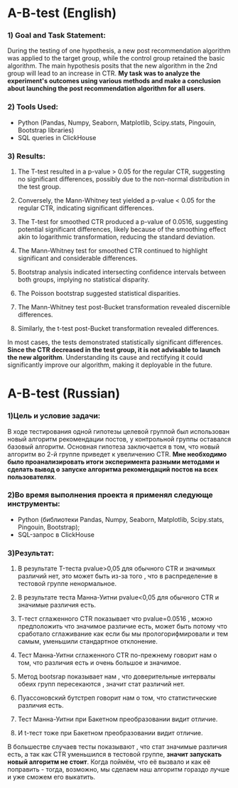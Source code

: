 # A-B-test (English)
### 1) Goal and Task Statement:

During the testing of one hypothesis, a new post recommendation algorithm was applied to the target group, while the control group retained the basic algorithm. The main hypothesis posits that the new algorithm in the 2nd group will lead to an increase in CTR. **My task was to analyze the experiment's outcomes using various methods and make a conclusion about launching the post recommendation algorithm for all users**.

 ### 2) Tools Used:
 - Python (Pandas, Numpy, Seaborn, Matplotlib, Scipy.stats, Pingouin, Bootstrap libraries)
 - SQL queries in ClickHouse

 ### 3) Results:
   
1) The T-test resulted in a p-value > 0.05 for the regular CTR, suggesting no significant differences, possibly due to the non-normal distribution in the test group.

2) Conversely, the Mann-Whitney test yielded a p-value < 0.05 for the regular CTR, indicating significant differences.

3) The T-test for smoothed CTR produced a p-value of 0.0516, suggesting potential significant differences, likely because of the smoothing effect akin to logarithmic transformation, reducing the standard deviation.

4) The Mann-Whitney test for smoothed CTR continued to highlight significant and considerable differences.

5) Bootstrap analysis indicated intersecting confidence intervals between both groups, implying no statistical disparity.

6) The Poisson bootstrap suggested statistical disparities.

7) The Mann-Whitney test post-Bucket transformation revealed discernible differences.

8) Similarly, the t-test post-Bucket transformation revealed differences.

In most cases, the tests demonstrated statistically significant differences. **Since the CTR decreased in the test group, it is not advisable to launch the new algorithm**. Understanding its cause and rectifying it could significantly improve our algorithm, making it deployable in the future.


# A-B-test (Russian)
### 1)Цель и условие задачи:

 В ходе тестирования одной гипотезы целевой группой был использован новый алгоритм рекомендации постов, у контрольной группы оставался базовый алгоритм. Основная гипотеза заключается в том, что новый алгоритм во 2-й группе приведет к увеличению CTR. **Мне необходимо было проанализировать итоги эксперимента разными методами и сделать вывод о запуске алгоритма рекомендаций постов на всех пользователях**. 

 ### 2)Во время выполнения проекта я применял следующе инструменты:
 - Python (библиотеки Pandas, Numpy, Seaborn, Matplotlib, Scipy.stats, Pingouin, Bootstrap);
 - SQL-запрос в ClickHouse

 ### 3)Результат:
   
1) В результате T-теста pvalue>0,05  для обычного CTR и значимых различий нет, это может быть из-за того , что в распределение в тестовой группе ненормальное.

2) В результате теста Манна-Уитни pvalue<0,05  для обычного CTR и значимые различия есть.
 
3) Т-тест сглаженного CTR  показывает что pvalue=0.0516 , можно предположить что значимое различие есть, может быть потому что сработало сглаживание как если бы мы прологорифмировали и тем самым, уменьшили стандартное отклонение.
 
4) Тест Манна-Уитни сглаженного CTR по-прежнему говорит нам о том, что различия есть и очень большое и значимое.
 
5) Метод bootsrap показывает нам , что доверительные интервалы обеих групп пересекаются , значит стат различий нет.
 
6) Пуассоновский бутстреп говорит нам о том, что статистические различия есть.
 
7) Тест Манна-Уитни при Бакетном преобразовании видит отличие.
    
8) И t-тест тоже  при Бакетном преобразовании видит отличие.

В большестве случаев тесты показывают , что стат значимые различия есть, а так как CTR уменьшился в тестовой группе, **значит запускать 
новый алгоритм не стоит**. Когда поймём, что её вызвало и как её поправить - тогда, возможно, мы сделаем наш алгоритм гораздо лучше и уже сможем его выкатить.

